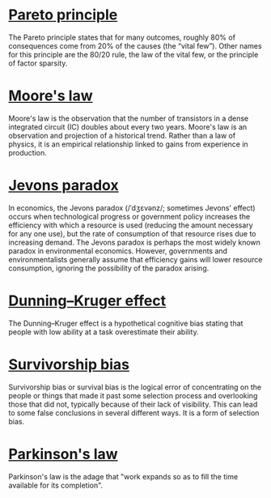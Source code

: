# [Pareto principle](https://en.wikipedia.org/wiki/Pareto_principle)
The Pareto principle states that for many outcomes, roughly 80% of consequences come from 20% of the causes (the “vital few”). Other names for this principle are the 80/20 rule, the law of the vital few, or the principle of factor sparsity.

# [Moore's law](https://en.wikipedia.org/wiki/Moore%27s_law)
Moore's law is the observation that the number of transistors in a dense integrated circuit (IC) doubles about every two years. Moore's law is an observation and projection of a historical trend. Rather than a law of physics, it is an empirical relationship linked to gains from experience in production.

# [Jevons paradox](https://en.wikipedia.org/wiki/Jevons_paradox)
In economics, the Jevons paradox (/ˈdʒɛvənz/; sometimes Jevons' effect) occurs when technological progress or government policy increases the efficiency with which a resource is used (reducing the amount necessary for any one use), but the rate of consumption of that resource rises due to increasing demand. The Jevons paradox is perhaps the most widely known paradox in environmental economics. However, governments and environmentalists generally assume that efficiency gains will lower resource consumption, ignoring the possibility of the paradox arising.

# [Dunning–Kruger effect](https://en.wikipedia.org/wiki/Dunning%E2%80%93Kruger_effect)
The Dunning–Kruger effect is a hypothetical cognitive bias stating that people with low ability at a task overestimate their ability.

# [Survivorship bias](https://en.wikipedia.org/wiki/Survivorship_bias)
Survivorship bias or survival bias is the logical error of concentrating on the people or things that made it past some selection process and overlooking those that did not, typically because of their lack of visibility. This can lead to some false conclusions in several different ways. It is a form of selection bias.

# [Parkinson's law](https://en.wikipedia.org/wiki/Parkinson%27s_law)
Parkinson's law is the adage that "work expands so as to fill the time available for its completion".
